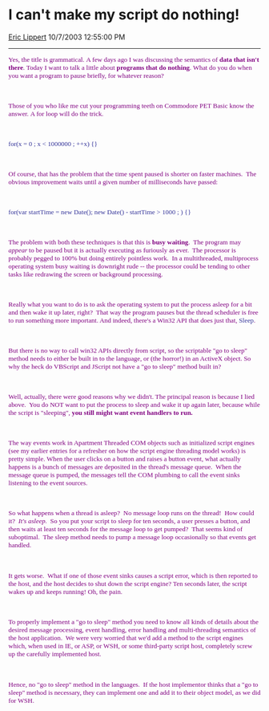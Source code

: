 <div id="page">

# I can't make my script do nothing\!

[Eric Lippert](https://social.msdn.microsoft.com/profile/Eric%20Lippert) 10/7/2003 12:55:00 PM

-----

<div id="content">

<span style="FONT-SIZE: 10pt; COLOR: purple; FONT-FAMILY: &#39;Lucida Sans Unicode&#39;; mso-bidi-font-family: &#39;Times New Roman&#39;">Yes, the title is grammatical. A few days ago I was discussing the semantics of **data that isn't there**. Today I want to talk a little about **programs that do nothing**. What do you do when you want a program to pause briefly, for whatever reason?</span>

<span style="FONT-SIZE: 10pt; COLOR: purple; FONT-FAMILY: &#39;Lucida Sans Unicode&#39;; mso-bidi-font-family: &#39;Times New Roman&#39;"> </span>

<span style="FONT-SIZE: 10pt; COLOR: purple; FONT-FAMILY: &#39;Lucida Sans Unicode&#39;; mso-bidi-font-family: &#39;Times New Roman&#39;">Those of you who like me cut your programming teeth on Commodore PET Basic know the answer. A for loop will do the trick.</span>

<span style="FONT-SIZE: 10pt; COLOR: purple; FONT-FAMILY: &#39;Lucida Sans Unicode&#39;; mso-bidi-font-family: &#39;Times New Roman&#39;"> </span>

<span style="FONT-SIZE: 10pt; COLOR: #333399; FONT-FAMILY: &#39;Lucida Console&#39;">for(x = 0 ; x \< 1000000 ; ++x) {}</span>

<span style="FONT-SIZE: 10pt; COLOR: purple; FONT-FAMILY: &#39;Lucida Sans Unicode&#39;; mso-bidi-font-family: &#39;Times New Roman&#39;"> </span>

<span style="FONT-SIZE: 10pt; COLOR: purple; FONT-FAMILY: &#39;Lucida Sans Unicode&#39;; mso-bidi-font-family: &#39;Times New Roman&#39;">Of course, that has the problem that the time spent paused is shorter on faster machines.  The obvious improvement waits until a given number of milliseconds have passed:</span>

<span style="FONT-SIZE: 10pt; COLOR: purple; FONT-FAMILY: &#39;Lucida Sans Unicode&#39;; mso-bidi-font-family: &#39;Times New Roman&#39;"> </span>

<span style="FONT-SIZE: 10pt; COLOR: #333399; FONT-FAMILY: &#39;Lucida Console&#39;">for(var startTime = new Date(); new Date() - startTime \> 1000 ; ) {}</span>

<span style="FONT-SIZE: 10pt; COLOR: purple; FONT-FAMILY: &#39;Lucida Sans Unicode&#39;; mso-bidi-font-family: &#39;Times New Roman&#39;"> </span>

<span style="FONT-SIZE: 10pt; COLOR: purple; FONT-FAMILY: &#39;Lucida Sans Unicode&#39;; mso-bidi-font-family: &#39;Times New Roman&#39;">The problem with both these techniques is that this is **busy waiting**.  The program may *appear* to be paused but it is actually executing as furiously as ever.  The processor is probably pegged to 100% but doing entirely pointless work.  In a multithreaded, multiprocess operating system busy waiting is downright rude -- the processor could be tending to other tasks like redrawing the screen or background processing.</span>

<span style="FONT-SIZE: 10pt; COLOR: purple; FONT-FAMILY: &#39;Lucida Sans Unicode&#39;; mso-bidi-font-family: &#39;Times New Roman&#39;"> </span>

<span style="FONT-SIZE: 10pt; COLOR: purple; FONT-FAMILY: &#39;Lucida Sans Unicode&#39;; mso-bidi-font-family: &#39;Times New Roman&#39;">Really what you want to do is to ask the operating system to put the process asleep for a bit and then wake it up later, right?  That way the program pauses but the thread scheduler is free to run something more important. And indeed, there's a Win32 API that does just that, </span><span style="FONT-SIZE: 10pt; COLOR: #333399; FONT-FAMILY: &#39;Lucida Console&#39;">Sleep</span><span style="FONT-SIZE: 10pt; COLOR: purple; FONT-FAMILY: &#39;Lucida Sans Unicode&#39;; mso-bidi-font-family: &#39;Times New Roman&#39;">.</span>

<span style="FONT-SIZE: 10pt; COLOR: purple; FONT-FAMILY: &#39;Lucida Sans Unicode&#39;; mso-bidi-font-family: &#39;Times New Roman&#39;"> </span>

<span style="FONT-SIZE: 10pt; COLOR: purple; FONT-FAMILY: &#39;Lucida Sans Unicode&#39;; mso-bidi-font-family: &#39;Times New Roman&#39;">But there is no way to call win32 APIs directly from script, so the scriptable "go to sleep" method needs to either be built in to the language, or (the horror\!) in an ActiveX object. So why the heck do VBScript and JScript not have a "go to sleep" method built in?  </span>

<span style="FONT-SIZE: 10pt; COLOR: purple; FONT-FAMILY: &#39;Lucida Sans Unicode&#39;; mso-bidi-font-family: &#39;Times New Roman&#39;"> </span>

<span style="FONT-SIZE: 10pt; COLOR: purple; FONT-FAMILY: &#39;Lucida Sans Unicode&#39;; mso-bidi-font-family: &#39;Times New Roman&#39;">Well, actually, there were good reasons why we didn't. The principal reason is because I lied above.  You do NOT want to put the process to sleep and wake it up again later, because while the script is "sleeping", **you still might want event handlers to run.**</span>

<span style="FONT-SIZE: 10pt; COLOR: purple; FONT-FAMILY: &#39;Lucida Sans Unicode&#39;; mso-bidi-font-family: &#39;Times New Roman&#39;"> </span>

<span style="FONT-SIZE: 10pt; COLOR: purple; FONT-FAMILY: &#39;Lucida Sans Unicode&#39;; mso-bidi-font-family: &#39;Times New Roman&#39;">The way events work in Apartment Threaded COM objects such as initialized script engines (see my earlier entries for a refresher on how the script engine threading model works) is pretty simple. When the user clicks on a button and raises a button event, what actually happens is a bunch of messages are deposited in the thread's message queue.  When the message queue is pumped, the messages tell the COM plumbing to call the event sinks listening to the event sources.</span>

<span style="FONT-SIZE: 10pt; COLOR: purple; FONT-FAMILY: &#39;Lucida Sans Unicode&#39;; mso-bidi-font-family: &#39;Times New Roman&#39;"> </span>

<span style="FONT-SIZE: 10pt; COLOR: purple; FONT-FAMILY: &#39;Lucida Sans Unicode&#39;; mso-bidi-font-family: &#39;Times New Roman&#39;">So what happens when a thread is asleep?  No message loop runs on the thread\!  How could it?  *It's asleep*.  So you put your script to sleep for ten seconds, a user presses a button, and then waits at least ten seconds for the message loop to get pumped?  That seems kind of suboptimal.<span style="mso-spacerun: yes">  </span>The sleep method needs to pump a message loop occasionally so that events get handled.</span>

<span style="FONT-SIZE: 10pt; COLOR: purple; FONT-FAMILY: &#39;Lucida Sans Unicode&#39;; mso-bidi-font-family: &#39;Times New Roman&#39;"> </span>

 

<span style="FONT-SIZE: 10pt; COLOR: purple; FONT-FAMILY: &#39;Lucida Sans Unicode&#39;; mso-bidi-font-family: &#39;Times New Roman&#39;">It gets worse.<span style="mso-spacerun: yes">  </span>What if one of those event sinks causes a script error, which is then reported to the host, and the host decides to shut down the script engine? Ten seconds later, the script wakes up and keeps running\! Oh, the pain.</span>

<span style="FONT-SIZE: 10pt; COLOR: purple; FONT-FAMILY: &#39;Lucida Sans Unicode&#39;; mso-bidi-font-family: &#39;Times New Roman&#39;"> </span>

<span style="FONT-SIZE: 10pt; COLOR: purple; FONT-FAMILY: &#39;Lucida Sans Unicode&#39;; mso-bidi-font-family: &#39;Times New Roman&#39;">To properly implement a "go to sleep" method you need to know all kinds of details about the desired message processing, event handling, error handling and multi-threading semantics of the host application.  We were very worried that we'd add a method to the script engines which, when used in IE, or ASP, or WSH, or some third-party script host, completely screw up the carefully implemented host.</span>

<span style="FONT-SIZE: 10pt; COLOR: purple; FONT-FAMILY: &#39;Lucida Sans Unicode&#39;; mso-bidi-font-family: &#39;Times New Roman&#39;"> </span>

 

<span style="FONT-SIZE: 10pt; COLOR: purple; FONT-FAMILY: &#39;Lucida Sans Unicode&#39;; mso-bidi-font-family: &#39;Times New Roman&#39;">Hence, no "go to sleep" method in the languages.<span style="mso-spacerun: yes">  </span>If the host implementor thinks that a "go to sleep" method is necessary, they can implement one and add it to their object model, as we did for WSH.</span>

</div>

</div>

